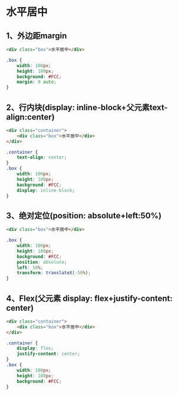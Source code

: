 # 水平居中

## 1、外边距margin

```html
<div class="box">水平居中</div>
```

```css
.box {
    width: 100px;
    height: 100px;
    background: #FCC; 
    margin: 0 auto;
}
```

## 2、行内块(display: inline-block+父元素text-align:center)

```html
<div class="container">
    <div class="box">水平居中</div>
</div>
```

```css
.container {
    text-align: center;
}
.box {
    width: 100px;
    height: 100px;
    background: #FCC; 
    display: inline-block;
}
```

## 3、绝对定位(position: absolute+left:50%)

```html
<div class="box">水平居中</div>
```

```css
.box {
    width: 100px;
    height: 100px;
    background: #FCC;
    position: absolute;
    left: 50%;
    transform: translateX(-50%);
}
```

## 4、Flex(父元素 display: flex+justify-content: center)

```html
<div class="container">
    <div class="box">水平居中</div>
</div>
```

```css
.container {
    display: flex;
    justify-content: center;
}
.box {
    width: 100px;
    height: 100px;
    background: #FCC;
}
```

